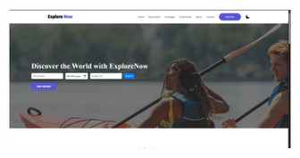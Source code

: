 ![image alt](https://github.com/Hammadabbasi17/internship-task-9/blob/7418b310351ac5eed9994063d11d0c1b5a0f00bb/Screenshot%20(13).png)
